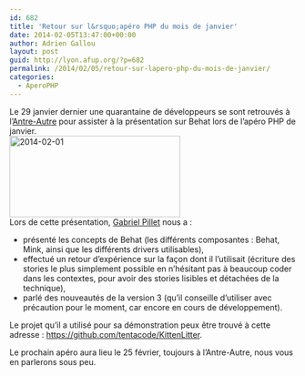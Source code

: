 ```yaml
---
id: 682
title: 'Retour sur l&rsquo;apéro PHP du mois de janvier'
date: 2014-02-05T13:47:00+00:00
author: Adrien Gallou
layout: post
guid: http://lyon.afup.org/?p=682
permalink: /2014/02/05/retour-sur-lapero-php-du-mois-de-janvier/
categories:
  - AperoPHP
---
```

Le 29 janvier dernier une quarantaine de développeurs se sont retrouvés à l&rsquo;[Antre-Autre](http://www.lantreautre.fr/) pour assister à la présentation sur Behat lors de l&rsquo;apéro PHP de janvier.  
[<img class="aligncenter size-medium wp-image-683" alt="2014-02-01" src="http://lyon.afup.org/files/2014/02/2014-02-01-300x143.jpg" width="300" height="143" srcset="https://lyon.afup.org/files/2014/02/2014-02-01-300x143.jpg 300w, https://lyon.afup.org/files/2014/02/2014-02-01-1024x490.jpg 1024w, https://lyon.afup.org/files/2014/02/2014-02-01-500x239.jpg 500w, https://lyon.afup.org/files/2014/02/2014-02-01.jpg 1598w" sizes="(max-width: 300px) 100vw, 300px" />](http://lyon.afup.org/files/2014/02/2014-02-01.jpg)  
Lors de cette présentation, [Gabriel Pillet](https://twitter.com/tentacode) nous a :

  * présenté les concepts de Behat (les différents composantes : Behat, Mink, ainsi que les différents drivers utilisables),
  * effectué un retour d&rsquo;expérience sur la façon dont il l&rsquo;utilisait (écriture des stories le plus simplement possible en n&rsquo;hésitant pas à beaucoup coder dans les contextes, pour avoir des stories lisibles et détachées de la technique),
  * parlé des nouveautés de la version 3 (qu&rsquo;il conseille d&rsquo;utiliser avec précaution pour le moment, car encore en cours de développement).

Le projet qu&rsquo;il a utilisé pour sa démonstration peux être trouvé à cette adresse : <https://github.com/tentacode/KittenLitter>.

Le prochain apéro aura lieu le 25 février, toujours à l&rsquo;Antre-Autre, nous vous en parlerons sous peu.